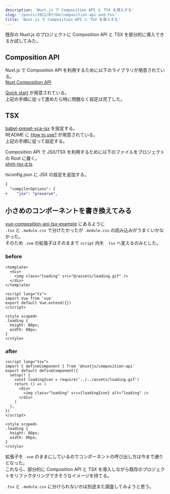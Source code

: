 ```yaml
---
description: 'Nuxt.js で Composition API と TSX を導入する'
slug: '/posts/2021/07/04/composition-api-and-tsx'
title: 'Nuxt.js で Composition API と TSX を導入する'
---
```


既存の Nuxt.js のプロジェクトに Composition API と TSX を部分的に導入できるか試してみた。

## Composition API

Nuxt.js で Composition API を利用するために以下のライブラリが用意されている。  
[Nuxt Composition API](https://composition-api.nuxtjs.org)

[Quick start](https://composition-api.nuxtjs.org/getting-started/setup) が用意されている。  
上記の手順に従って進めたら特に問題なく設定は完了した。

## TSX

[babel-preset-vca-jsx](https://github.com/luwanquan/babel-preset-vca-jsx) を設定する。  
README に [How to use?](https://github.com/luwanquan/babel-preset-vca-jsx#how-to-use) が用意されている。  
上記の手順に従って設定する。

Composition API で JSX/TSX を利用するために以下のファイルをプロジェクトの Root に置く。  
[shim-tsx.d.ts](https://github.com/vuejs/composition-api#jsxtsx)

tsconfig.json に JSX の設定を追加する。

```diff
{
  "compilerOptions": {
+    "jsx": "preserve",
```

## 小さめのコンポーネントを書き換えてみる

[vue-composition-api-tsx-example](https://github.com/liximomo/vue-composition-api-tsx-example) にあるように  
`.tsx` と `.module.css` で分けたかったが `.module.css` の読み込みがうまくいかなかった。  
そのため `.vue` の拡張子はそのままで `script` 内を　`tsx` へ変えるのみとした。

### before

```
<template>
  <div>
    <img class="loading" src="@/assets/loading.gif" />
  </div>
</template>

<script lang="ts">
import Vue from 'vue'
export default Vue.extend({})
</script>

<style scoped>
.loading {
  height: 80px;
  width: 80px;
}
</style>
```

### after

```
<script lang="tsx">
import { defineComponent } from '@nuxtjs/composition-api'
export default defineComponent({
  setup() {
    const loadingIcon = require('../../assets/loading.gif')
    return () => (
      <div>
        <img class="loading" src={loadingIcon} alt="loading" />
      </div>
    )
  },
})
</script>

<style scoped>
.loading {
  height: 80px;
  width: 80px;
}
</style>
```

拡張子を `.vue` のままにしているのでコンポーネントの呼び出し方は今まで通りとなった。  
これなら、部分的に Composition API と TSX を導入しながら既存のプロジェクトをリファクタリングできそうなイメージを持てる。

`.tsx` と `.module.css` に分けられないかは別途また調査してみようと思う。
